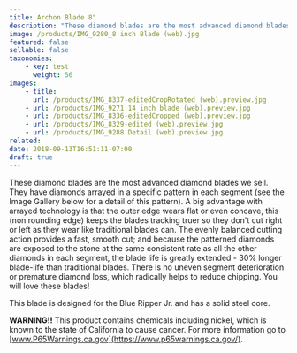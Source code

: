 ```yaml
---
title: Archon Blade 8"
description: "These diamond blades are the most advanced diamond blades we sell. They have diamonds arrayed in a specific pattern in each segment."
image: /products/IMG_9280_8 inch Blade (web).jpg
featured: false
sellable: false
taxonomies: 
    - key: test
      weight: 56
images: 
    - title:
      url: /products/IMG_8337-editedCropRotated (web).preview.jpg
    - url: /products/IMG_9271 14 inch blade (web).preview.jpg
    - url: /products/IMG_8336-editedCropped (web).preview.jpg
    - url: /products/IMG_8329-edited (web).preview.jpg
    - url: /products/IMG_9288 Detail (web).preview.jpg
related: 
date: 2018-09-13T16:51:11-07:00
draft: true
---
```


These diamond blades are the most advanced diamond blades we sell. They have diamonds arrayed in a specific pattern in each segment (see the Image Gallery below for a detail of this pattern). A big advantage with arrayed technology is that the outer edge wears flat or even concave, this (non rounding edge) keeps the blades tracking truer so they don't cut right or left as they wear like traditional blades can. The evenly balanced cutting action provides a fast, smooth cut; and because the patterned diamonds are exposed to the stone at the same consistent rate as all the other diamonds in each segment, the blade life is greatly extended - 30% longer blade-life than traditional blades. There is no uneven segment deterioration or premature diamond loss, which radically helps to reduce chipping. You will love these blades!

This blade is designed for the Blue Ripper Jr. and has a solid steel core.

**WARNING!!** This product contains chemicals including nickel, which is known to the state of California to cause cancer. For more information go to [www.P65Warnings.ca.gov](https://www.p65warnings.ca.gov/).